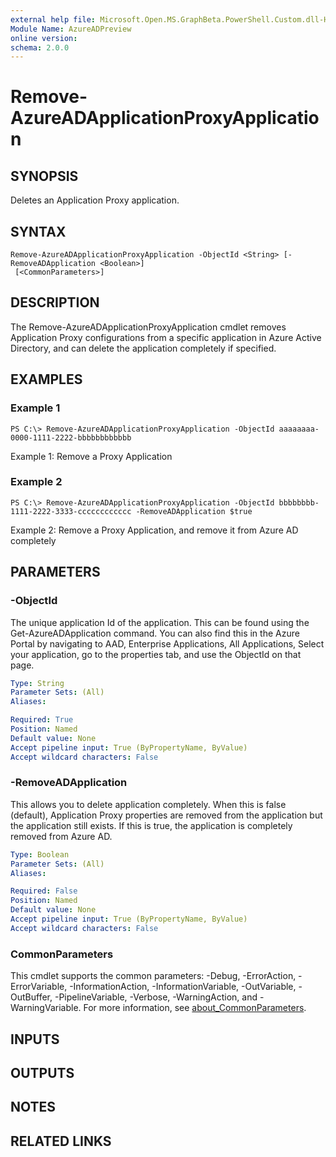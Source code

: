 ```yaml
---
external help file: Microsoft.Open.MS.GraphBeta.PowerShell.Custom.dll-Help.xml
Module Name: AzureADPreview
online version:
schema: 2.0.0
---
```


# Remove-AzureADApplicationProxyApplication

## SYNOPSIS
Deletes an Application Proxy application.

## SYNTAX

```
Remove-AzureADApplicationProxyApplication -ObjectId <String> [-RemoveADApplication <Boolean>]
 [<CommonParameters>]
```

## DESCRIPTION
The Remove-AzureADApplicationProxyApplication cmdlet removes Application Proxy configurations from a specific application in Azure Active Directory, and can delete the application completely if specified.

## EXAMPLES

### Example 1
```
PS C:\> Remove-AzureADApplicationProxyApplication -ObjectId aaaaaaaa-0000-1111-2222-bbbbbbbbbbbb
```

Example 1: Remove a Proxy Application

### Example 2
```
PS C:\> Remove-AzureADApplicationProxyApplication -ObjectId bbbbbbbb-1111-2222-3333-cccccccccccc -RemoveADApplication $true
```

Example 2: Remove a Proxy Application, and remove it from Azure AD completely

## PARAMETERS

### -ObjectId
The unique application Id of the application.
This can be found using the Get-AzureADApplication command.
You can also find this in the Azure Portal by navigating to AAD, Enterprise Applications, All Applications, Select your application, go to the properties tab, and use the ObjectId on that page.

```yaml
Type: String
Parameter Sets: (All)
Aliases:

Required: True
Position: Named
Default value: None
Accept pipeline input: True (ByPropertyName, ByValue)
Accept wildcard characters: False
```

### -RemoveADApplication
This allows you to delete application completely.
When this is false (default), Application Proxy properties are removed from the application but the application still exists.
If this is true, the application is completely removed from Azure AD.

```yaml
Type: Boolean
Parameter Sets: (All)
Aliases:

Required: False
Position: Named
Default value: None
Accept pipeline input: True (ByPropertyName, ByValue)
Accept wildcard characters: False
```

### CommonParameters
This cmdlet supports the common parameters: -Debug, -ErrorAction, -ErrorVariable, -InformationAction, -InformationVariable, -OutVariable, -OutBuffer, -PipelineVariable, -Verbose, -WarningAction, and -WarningVariable. For more information, see [about_CommonParameters](http://go.microsoft.com/fwlink/?LinkID=113216).

## INPUTS

## OUTPUTS

## NOTES

## RELATED LINKS
